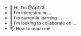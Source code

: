 - 👋 Hi, I’m @Ap123
- 👀 I’m interested in ...
- 🌱 I’m currently learning ...
- 💞️ I’m looking to collaborate on ...
- 📫 How to reach me ...

<!---
Amarpatelu/Amarpatelu is a ✨ special ✨ repository because its `README.md` (this file) appears on your GitHub profile.
You can click the Preview link to take a look at your changes.
--->
